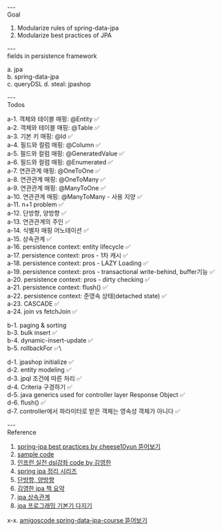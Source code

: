 ---\
Goal


1. Modularize rules of spring-data-jpa
2. Modularize best practices of JPA



---\
fields in persistence framework


a. jpa\
b. spring-data-jpa\
c. queryDSL
d. steal: jpashop




---\
Todos


a-1. 객체와 테이블 매핑: @Entity :white_check_mark:\
a-2. 객체와 테이블 매핑: @Table :white_check_mark:\
a-3. 기본 키 매핑: @Id :white_check_mark:\
a-4. 필드와 컬럼 매핑: @Column :white_check_mark:\
a-5. 필드와 컬럼 매핑: @GeneratedValue :white_check_mark:\
a-6. 필드와 컬럼 매핑: @Enumerated :white_check_mark:\
a-7. 연관관계 매핑: @OneToOne :white_check_mark:\
a-8. 연관관계 매핑: @OneToMany :white_check_mark:\
a-9. 연관관계 매핑: @ManyToOne :white_check_mark:\
a-10. 연관관계 매핑: @ManyToMany - 사용 지양 :white_check_mark:\
a-11. n+1 problem :white_check_mark:\
a-12. 단방향, 양방향 :white_check_mark:\
a-13. 연관관계의 주인 :white_check_mark:\
a-14. 식별자 매핑 어노테이션 :white_check_mark:\
a-15. 상속관계 :white_check_mark:\
a-16. persistence context: entity lifecycle :white_check_mark:\
a-17. persistence context: pros - 1차 캐시 :white_check_mark:\
a-18. persistence context: pros - LAZY Loading :white_check_mark:\
a-19. persistence context: pros - transactional write-behind, buffer기능 :white_check_mark:\
a-20. persistence context: pros - dirty checking :white_check_mark:\
a-21. persistence context: flush() :white_check_mark:\
a-22. persistence context: 준영속 상태(detached state) :white_check_mark:\
a-23. CASCADE :white_check_mark:\
a-24. join vs fetchJoin :white_check_mark:



b-1. paging & sorting\
b-3. bulk insert :white_check_mark:\
b-4. dynamic-insert-update :white_check_mark:\
b-5. rollbackFor :white_check_mark:\


d-1. jpashop initialize :white_check_mark:\
d-2. entity modeling :white_check_mark:\
d-3. jpql 조건에 따른 처리 :white_check_mark:\
d-4. Criteria 구경하기 :white_check_mark:\
d-5. java generics used for controller layer Response Object :white_check_mark:\
d-6. flush() :white_check_mark:\
d-7. controller에서 파라미터로 받은 객체는 영속성 객체가 아니다 :white_check_mark:







---\
Reference

1. [spring-jpa best practices by cheese10yun 뜯어보기](https://github.com/cheese10yun/spring-jpa-best-practices)
2. [sample code](https://github.dev/TIL-Repo/jpa-tutorial)
3. [인프런 실전 dsl강좌 code by 김영한](https://github.dev/freespringlecture/jpashop-querydsl)
4. [spring jpa 정리 시리즈](https://ws-pace.tistory.com/category/Web/%EC%8A%A4%ED%94%84%EB%A7%81%20JPA%20%EC%A0%95%EB%A6%AC%20%EC%8B%9C%EB%A6%AC%EC%A6%88)
5. [단방향, 양방향](https://jeong-pro.tistory.com/231)
6. [김영한 jpa 책 요약](https://ict-nroo.tistory.com/category/ICT%20Eng/JPA?page=3)
7. [jpa 상속관계](https://ict-nroo.tistory.com/128)
8. [jpa 프로그래밍 기본기 다지기](https://ryan-han.com/post/dev/jpa_basics/)

x-x. [amigoscode spring-data-jpa-course 뜯어보기](https://github.com/amigoscode/spring-data-jpa-course)
